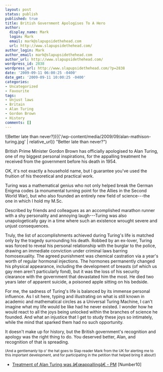 ```yaml
---
layout: post
status: publish
published: true
title: British Government Apologises To A Hero
author:
  display_name: Mark
  login: Mark
  email: mark@slapupsidethehead.com
  url: http://www.slapupsidethehead.com/
author_login: Mark
author_email: mark@slapupsidethehead.com
author_url: http://www.slapupsidethehead.com/
wordpress_id: 2838
wordpress_url: http://www.slapupsidethehead.com/?p=2838
date: '2009-09-11 06:00:25 -0400'
date_gmt: '2009-09-11 10:00:25 -0400'
categories:
- Uncategorized
- Favourite
tags:
- Unjust laws
- Britain
- Alan Turing
- Gordon Brown
- History
comments: []
---
```

![Better late than never?]({{'/wp-content/media/2009/09/alan-mathison-turing.jpg' | relative_url}} "Better late than never?")

British Prime Minister Gordon Brown has officially apologised to Alan Turing, one of my biggest personal inspirations, for the appalling treatment he received from the government before his death in 1954.

OK, it's not exactly a household name, but I guarantee you've used the fruition of his theoretical and practical work.

Turing was a mathematical genius who not only helped break the German Enigma codes (a monumental turning point for the Allies in the Second World War), but who also founded an entirely new field of science---the one in which I hold my M.Sc.

Described by friends and colleagues as an accomplished marathon runner with a shy personality and annoying laugh---Turing was also unapologetically gay in a time where such an existence wrought severe and unjust consequences.

Truly, the list of accomplishments achieved during Turing's life is matched only by the tragedy surrounding his death. Robbed by an ex-lover, Turing was forced to reveal his personal relationship with the burglar to the police, drawing an immediate conviction under criminal laws barring homosexuality. The agreed punishment was chemical castration via a year's worth of regular hormonal injections. The hormones permanently changed his physical appearance, including the development of breasts (of which us gay men aren't particularly fond), but it was the loss of his security clearance with the government that devastated him the most. He died two years later of apparent suicide, a poisoned apple sitting on his bedside.

For me, the sadness of Turing's life is balanced by its immense personal influence. As I sit here, typing and illustrating on what is still known in academic and mathematical circles as a Universal Turing Machine, I can't imagine what my life would be like had he never existed. I wonder how he would react to all the joys being unlocked within the branches of science he founded. And what an injustice that I get to study these joys so intimately, while the mind that sparked them had no such opportunity.

It doesn't make up for history, but the British government's recognition and apology was the right thing to do. You deserved better, Alan, and recognition of that is spreading.

<small>(And a gentlemanly tip o' the hat goes to Slap reader Mark from the UK for alerting me to this important development, and for participating in the petition that helped bring it about!)</small>

- [Treatment of Alan Turing was â€œappallingâ€ - PM](http://www.number10.gov.uk/Page20571) [Number10]
